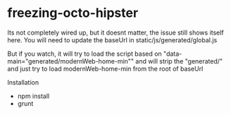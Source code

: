 freezing-octo-hipster
=====================

Its not completely wired up, but it doesnt matter, the issue still shows itself here.  You will need to update the baseUrl in static/js/generated/global.js

But if you watch, it will try to load the script based on "data-main="generated/modernWeb-home-min"" and will strip the "generated/" and just try to load modernWeb-home-min from the root of baseUrl

Installation

- npm install 
- grunt 
